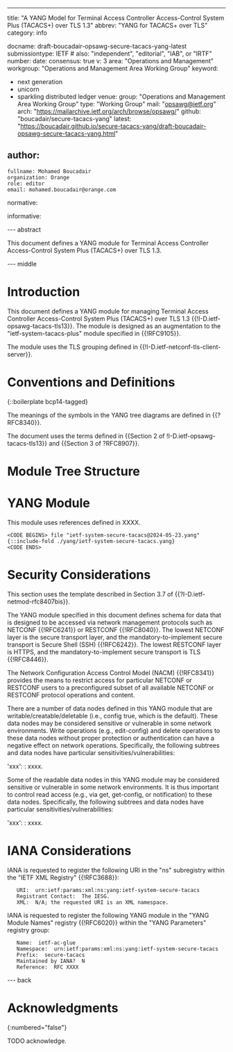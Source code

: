 ---
title: "A YANG Model for Terminal Access Controller Access-Control System Plus (TACACS+) over TLS 1.3"
abbrev: "YANG for TACACS+ over TLS"
category: info

docname: draft-boucadair-opsawg-secure-tacacs-yang-latest
submissiontype: IETF  # also: "independent", "editorial", "IAB", or "IRTF"
number:
date:
consensus: true
v: 3
area: "Operations and Management"
workgroup: "Operations and Management Area Working Group"
keyword:
 - next generation
 - unicorn
 - sparkling distributed ledger
venue:
  group: "Operations and Management Area Working Group"
  type: "Working Group"
  mail: "opsawg@ietf.org"
  arch: "https://mailarchive.ietf.org/arch/browse/opsawg/"
  github: "boucadair/secure-tacacs-yang"
  latest: "https://boucadair.github.io/secure-tacacs-yang/draft-boucadair-opsawg-secure-tacacs-yang.html"

author:
 -
    fullname: Mohamed Boucadair
    organization: Orange
    role: editor
    email: mohamed.boucadair@orange.com

normative:

informative:


--- abstract

This document defines a YANG module for Terminal Access Controller Access-Control System Plus (TACACS+) over TLS 1.3.


--- middle

# Introduction

This document defines a YANG module for managing Terminal Access Controller Access-Control System Plus (TACACS+) over TLS 1.3 {{!I-D.ietf-opsawg-tacacs-tls13}}. The module is designed as an augmentation to the "ietf-system-tacacs-plus" module specified in {{!RFC9105}}.

The module uses the TLS grouping defined in {{!I-D.ietf-netconf-tls-client-server}}.

# Conventions and Definitions

{::boilerplate bcp14-tagged}

The meanings of the symbols in the YANG tree diagrams are defined in {{?RFC8340}}.

The document uses the terms defined in {{Section 2 of !I-D.ietf-opsawg-tacacs-tls13}} and {{Section 3 of ?RFC8907}}.

# Module Tree Structure

# YANG Module

This module uses references defined in XXXX.

~~~~~~~~~~
<CODE BEGINS> file "ietf-system-secure-tacacs@2024-05-23.yang"
{::include-fold ./yang/ietf-system-secure-tacacs.yang}
<CODE ENDS>
~~~~~~~~~~


# Security Considerations

This section uses the template described in Section 3.7 of {{?I-D.ietf-netmod-rfc8407bis}}.

   The YANG module specified in this document defines schema for data
   that is designed to be accessed via network management protocols such
   as NETCONF {{!RFC6241}} or RESTCONF {{!RFC8040}}.  The lowest NETCONF layer
   is the secure transport layer, and the mandatory-to-implement secure
   transport is Secure Shell (SSH) {{!RFC6242}}.  The lowest RESTCONF layer
   is HTTPS, and the mandatory-to-implement secure transport is TLS
   {{!RFC8446}}.

   The Network Configuration Access Control Model (NACM) {{!RFC8341}}
   provides the means to restrict access for particular NETCONF or
   RESTCONF users to a preconfigured subset of all available NETCONF or
   RESTCONF protocol operations and content.

   There are a number of data nodes defined in this YANG module that are
   writable/creatable/deletable (i.e., config true, which is the
   default).  These data nodes may be considered sensitive or vulnerable
   in some network environments.  Write operations (e.g., edit-config)
   and delete operations to these data nodes without proper protection
   or authentication can have a negative effect on network operations.
   Specifically, the following subtrees and data nodes have particular
   sensitivities/vulnerabilities:

   'xxx':
   :  xxxx.

   Some of the readable data nodes in this YANG module may be considered
   sensitive or vulnerable in some network environments.  It is thus
   important to control read access (e.g., via get, get-config, or
   notification) to these data nodes.  Specifically, the following
subtrees and data nodes have particular sensitivities/vulnerabilities:

   'xxx':
   :  xxxx.


# IANA Considerations

   IANA is requested to register the following URI in the "ns" subregistry within
   the "IETF XML Registry" {{!RFC3688}}:

~~~~
   URI:  urn:ietf:params:xml:ns:yang:ietf-system-secure-tacacs
   Registrant Contact:  The IESG.
   XML:  N/A; the requested URI is an XML namespace.
~~~~

   IANA is requested to register the following YANG module in the "YANG Module
   Names" registry {{!RFC6020}} within the "YANG Parameters" registry group:

~~~~
   Name:  ietf-ac-glue
   Namespace:  urn:ietf:params:xml:ns:yang:ietf-system-secure-tacacs
   Prefix:  secure-tacacs
   Maintained by IANA?  N
   Reference:  RFC XXXX
~~~~


--- back

# Acknowledgments
{:numbered="false"}

TODO acknowledge.
